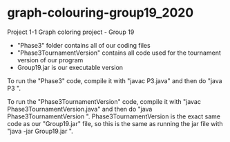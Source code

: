 # graph-colouring-group19_2020

Project 1-1 
Graph coloring project - Group 19

- "Phase3" folder contains all of our coding files
- "Phase3TournamentVersion" contains all code used for the tournament version of our program
- Group19.jar is our executable version

To run the "Phase3" code, compile it with "javac P3.java" and then do "java P3 <graph text file>".

To run the "Phase3TournamentVersion" code, compile it with "javac Phase3TournamentVersion.java" and then do "java Phase3TournamentVersion <graph text file>".
Phase3TournamentVersion is the exact same code as our "Group19.jar" file, so this is the same as running the jar file with "java -jar Group19.jar <graph text file>".

